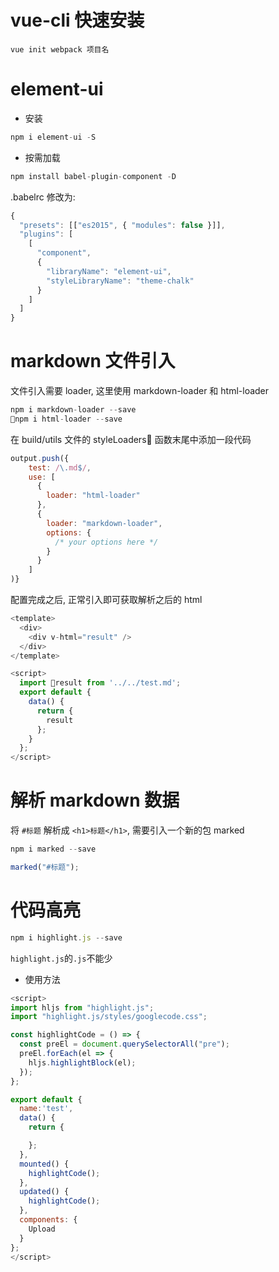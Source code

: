 # vue-cli 快速安装

```
vue init webpack 项目名
```

# element-ui

- 安装

```js
npm i element-ui -S
```

- 按需加载

```js
npm install babel-plugin-component -D
```

.babelrc 修改为:

```js
{
  "presets": [["es2015", { "modules": false }]],
  "plugins": [
    [
      "component",
      {
        "libraryName": "element-ui",
        "styleLibraryName": "theme-chalk"
      }
    ]
  ]
}
```

# markdown 文件引入

文件引入需要 loader, 这里使用 markdown-loader 和 html-loader

```js
npm i markdown-loader --save
npm i html-loader --save
```

在 build/utils 文件的 styleLoaders 函数末尾中添加一段代码

```js
output.push({
    test: /\.md$/,
    use: [
      {
        loader: "html-loader"
      },
      {
        loader: "markdown-loader",
        options: {
          /* your options here */
        }
      }
    ]
)}
```

配置完成之后, 正常引入即可获取解析之后的 html

```js
<template>
  <div>
    <div v-html="result" />
  </div>
</template>
```

```js
<script>
  import result from '../../test.md';
  export default {
    data() {
      return {
        result
      };
    }
  };
</script>
```

# 解析 markdown 数据

将 `#标题` 解析成 `<h1>标题</h1>`, 需要引入一个新的包 marked

```js
npm i marked --save
```

```js
marked("#标题");
```

# 代码高亮

```js
npm i highlight.js --save
```

`highlight.js`的`.js`不能少

- 使用方法

```js
<script>
import hljs from "highlight.js";
import "highlight.js/styles/googlecode.css";

const highlightCode = () => {
  const preEl = document.querySelectorAll("pre");
  preEl.forEach(el => {
    hljs.highlightBlock(el);
  });
};

export default {
  name:'test',
  data() {
    return {

    };
  },
  mounted() {
    highlightCode();
  },
  updated() {
    highlightCode();
  },
  components: {
    Upload
  }
};
</script>
```
